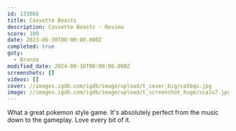 ```yaml
---
id: 133866
title: Cassette Beasts
description: Cassette Beasts - Review
score: 100
date: 2023-06-30T00:00:00.000Z
completed: true
goty:
  - Bronze
modified_date: 2024-08-16T00:00:00.000Z
screenshots: []
videos: []
cover: //images.igdb.com/igdb/image/upload/t_cover_big/co5bqu.jpg
image: //images.igdb.com/igdb/image/upload/t_screenshot_huge/sca1u7.jpg
---
```

What a great pokemon style game. It's absolutely perfect from the music down to the gameplay. Love every bit of it.